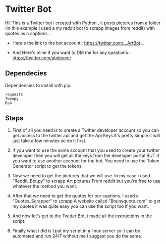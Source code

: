 # Twitter Bot
Hi! This is a Twitter bot i created with Python , it posts pictures from a folder (in this example i used a my reddit bot to scrapp images from reddit) with quotes as a captions .

 - Here's the link to the bot account : 
 https://twitter.com/__ArtBot__

- And Here's mine if you want to DM me for any questions :
https://twitter.com/abdeeeer

## Dependecies
Dependencies to install with pip:
```
requests
Tweepy
Bs4
```

## Steps
1. First of all you need is to create a Twitter developer account so you can get access to the twitter api and get the  Api Keys it's pretty simple it will just take a few minutes so do it first.

2. If you want to use the same account that you used to create your twitter developer then you will get all the keys from the developer portal BUT if you want to use another account for the bot, You need to use the Token Generator script to get the tokens.

3. Now we need to get the pictures that we will use. In my case i used "Reddit_Bot.py" to scrapp Art pictures From reddit but you're free to use whatever the method you want.

4. After that we need to get the quotes for our captions. I used a "Quotes_Scrapper" to scrapp A website called "Brainyquote.com" to get my quotes it was quite easy you can use the script too if you want.

5. And now let's get to the Twitter Bot, i made all the instructions in the script.

6. Finally what i did is I put my script in a linux server so it can be automated and run 24/7 without me i suggest you do the same.

